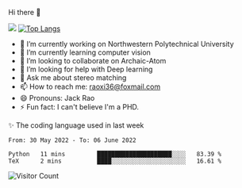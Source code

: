 Hi there 👋

![](https://github-readme-stats.vercel.app/api?username=Raohaocheng)
[![Top Langs](https://github-readme-stats.vercel.app/api/top-langs/?username=Raohaocheng&layout=compact)](https://github.com/anuraghazra/github-readme-stats)

- 🔭 I’m currently working on Northwestern Polytechnical University
- 🌱 I’m currently learning computer vision
- 👯 I’m looking to collaborate on Archaic-Atom
- 🤔 I’m looking for help with Deep learning
- 💬 Ask me about stereo matching
- 📫 How to reach me: raoxi36@foxmail.com
- 😄 Pronouns: Jack Rao
- ⚡ Fun fact: I can't believe I'm a PHD.

✨ The coding language used in last week
<!--START_SECTION:waka-->

```text
From: 30 May 2022 - To: 06 June 2022

Python   11 mins         █████████████████████░░░░   83.39 %
TeX      2 mins          ████░░░░░░░░░░░░░░░░░░░░░   16.61 %
```

<!--END_SECTION:waka-->

![Visitor Count](https://profile-counter.glitch.me/Raohaocheng/count.svg)
